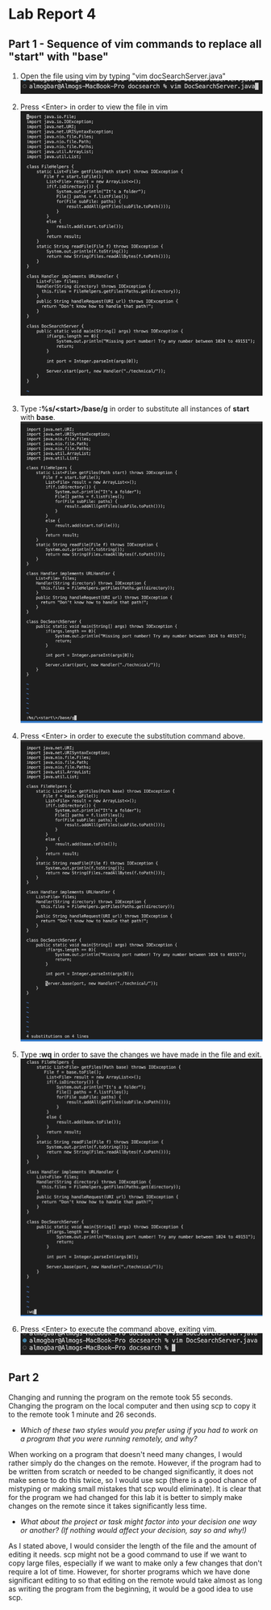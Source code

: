 # Lab Report 4

## Part 1 - Sequence of vim commands to replace all "start" with "base"
1. Open the file using vim by typing "vim docSearchServer.java"
![image](1.png)

2. Press \<Enter> in order to view the file in vim
![image](2.png)
  
3. Type **:%s/\<start\>/base/g** in order to substitute all instances of **start** with **base**.
![image](3.png)
  
4. Press \<Enter> in order to execute the substitution command above.
![image](4.png)
  
5. Type **:wq** in order to save the changes we have made in the file and exit.
![image](23.png)
  
6. Press \<Enter> to execute the command above, exiting vim.
![image](24.png)


## Part 2
Changing and running the program on the remote took 55 seconds.
Changing the program on the local computer and then using scp to copy it to the remote took 1 minute and 26 seconds.

- *Which of these two styles would you prefer using if you had to work on a program that you were running remotely, and why?*


When working on a program that doesn't need many changes, I would rather simply do the changes on the remote. However, if the program had to be written from scratch or needed to be changed significantly, it does not make sense to do this twice, so I would use scp (there is a good chance of mistyping or making small mistakes that scp would eliminate). It is clear that for the program we had changed for this lab it is better to simply make changes on the remote since it takes significantly less time.


- *What about the project or task might factor into your decision one way or another? (If nothing would affect your decision, say so and why!)*


As I stated above, I would consider the length of the file and the amount of editing it needs. scp might not be a good command to use if we want to copy large files, especially if we want to make only a few changes that don't require a lot of time. However, for shorter programs which we have done significant editing to so that editing on the remote would take almost as long as writing the program from the beginning, it would be a good idea to use scp.
